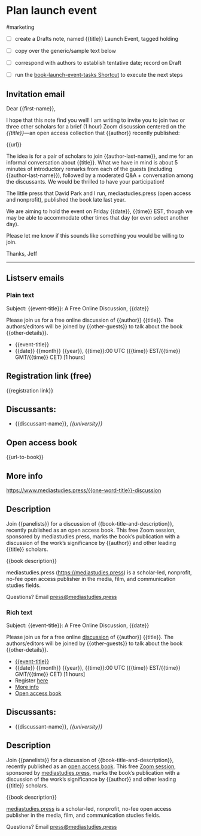 # Plan launch event

#marketing

- [ ] create a Drafts note, named {{title}} Launch Event, tagged holding 
- [ ] copy over the generic/sample text below
- [ ] correspond with authors to establish tentative date; record on Draft
- [ ] run the [book-launch-event-tasks Shortcut]() to execute the next steps



## Invitation email

Dear {{first-name}},

I hope that this note find you well! I am writing to invite you to join two or three other scholars for a brief (1 hour) Zoom discussion centered on the *{{title}}*—an open access collection that {{author}} recently published:

{{url}}

The idea is for a pair of scholars to join {{author-last-name}}, and me for an informal conversation about {{title}}. What we have in mind is about 5 minutes of introductory remarks from each of the guests (including {{author-last-name}}), followed by a moderated Q&A + conversation among the discussants. We would be thrilled to have your participation!

The little press that David Park and I run, mediastudies.press (open access and nonprofit), published the book late last year. 

We are aiming to hold the event on Friday {{date}}, {{time}} EST, though we may be able to accommodate other times that day (or even select another day).

Please let me know if this sounds like something you would be willing to join.

Thanks, Jeff

***

## Listserv emails

### Plain text

Subject: {{event-title}}: A Free Online Discussion, {{date}}

Please join us for a free online discussion of {{author}} {{title}}. The authors/editors will be joined by {{other-guests}} to talk about the book {{other-details}}.

* {{event-title}}
* {{date}} {{month}} {{year}}, {{time}}:00 UTC  ({{time}} EST/{{time}} GMT/{{time}} CET) [1 hours]

## Registration link (free)

{{registration link}}

## Discussants:

* {{discussant-name}}, *{{university}}*

## Open access book

{{url-to-book}}

## More info

https://www.mediastudies.press/{{one-word-title}}-discussion

## Description

Join {{panelists}} for a discussion of {{book-title-and-description}}, recently published as an open access book. This free Zoom session, sponsored by mediastudies.press, marks the book’s publication with a discussion of the work’s significance by {{author}} and other leading {{title}} scholars.

{{book description}}

mediastudies.press (https://mediastudies.press) is a scholar-led, nonprofit, no-fee open access publisher in the media, film, and communication studies fields.

Questions? Email press@mediastudies.press

### Rich text

Subject: {{event-title}}: A Free Online Discussion, {{date}}


Please join us for a free online [discussion]({{registration-link}}) of {{author}} {{title}}. The authors/editors will be joined by {{other-guests}} to talk about the book {{other-details}}.

* [{{event-title}}]({{link-to-event-page}})
* {{date}} {{month}} {{year}}, {{time}}:00 UTC  ({{time}} EST/{{time}} GMT/{{time}} CET) [1 hours]
* Register [here]({{registration-link}})
* [More info]({{link-to-event-page}})
* [Open access book]({{link-to-book}})

## Discussants:

* {{discussant-name}}, *{{university}}*

## Description

Join {{panelists}} for a discussion of {{book-title-and-description}}, recently published as an [open access book]({{link-to-oa-book}}). This free [Zoom session]({{regiestration-link}}), sponsored by [mediastudies.press](https://mediastudies.press), marks the book’s publication with a discussion of the work’s significance by {{author}} and other leading {{title}} scholars.

{{book description}}

[mediastudies.press](https://mediastudies.press) is a scholar-led, nonprofit, no-fee open access publisher in the media, film, and communication studies fields.

Questions? Email [press@mediastudies.press](mailto:press@mediastudies.press)